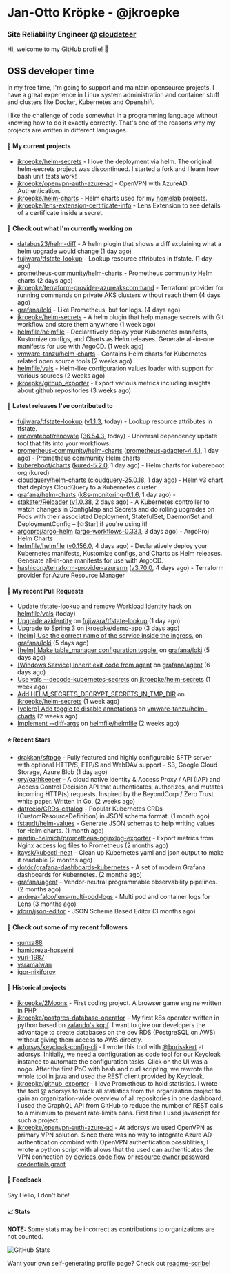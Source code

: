 # Jan-Otto Kröpke - @jkroepke
### Site Reliability Engineer @ [cloudeteer](https://cloudeteer.de/)

Hi, welcome to my GitHub profile! 👋

## OSS developer time
In my free time, I'm going to support and maintain opensource projects. I have a great experience in Linux system administration and container stuff and clusters like Docker, Kubernetes and Openshift.

I like the challenge of code somewhat in a programming language without knowing how to do it exactly correctly. That's one of the reasons why my projects are written in different languages.

#### 🌱 My current projects
- [jkroepke/helm-secrets](https://github.com/jkroepke/helm-secrets) - I love the deployment via helm. The original helm-secrets project was discontinued. I started a fork and I learn how bash unit tests work!
- [jkroepke/openvpn-auth-azure-ad](https://github.com/jkroepke/openvpn-auth-azure-ad) - OpenVPN with AzureAD Authentication.
- [jkroepke/helm-charts](https://github.com/jkroepke/helm-charts) - Helm charts used for my [homelab](https://github.com/jkroepke/homelab) projects.
- [jkroepke/lens-extension-certificate-info](https://github.com/jkroepke/lens-extension-certificate-info) - Lens Extension to see details of a certificate inside a secret.

#### 👷 Check out what I'm currently working on

- [databus23/helm-diff](https://github.com/databus23/helm-diff) - A helm plugin that shows a diff explaining what a helm upgrade would change (1 day ago)
- [fujiwara/tfstate-lookup](https://github.com/fujiwara/tfstate-lookup) - Lookup resource attributes in tfstate. (1 day ago)
- [prometheus-community/helm-charts](https://github.com/prometheus-community/helm-charts) - Prometheus community Helm charts (2 days ago)
- [jkroepke/terraform-provider-azureakscommand](https://github.com/jkroepke/terraform-provider-azureakscommand) - Terraform provider for running commands on private AKS clusters without reach them (4 days ago)
- [grafana/loki](https://github.com/grafana/loki) - Like Prometheus, but for logs. (4 days ago)
- [jkroepke/helm-secrets](https://github.com/jkroepke/helm-secrets) - A helm plugin that help manage secrets with Git workflow and store them anywhere (1 week ago)
- [helmfile/helmfile](https://github.com/helmfile/helmfile) - Declaratively deploy your Kubernetes manifests, Kustomize configs, and Charts as Helm releases. Generate all-in-one manifests for use with ArgoCD. (1 week ago)
- [vmware-tanzu/helm-charts](https://github.com/vmware-tanzu/helm-charts) - Contains Helm charts for Kubernetes related open source tools (2 weeks ago)
- [helmfile/vals](https://github.com/helmfile/vals) - Helm-like configuration values loader with support for various sources (2 weeks ago)
- [jkroepke/github_exporter](https://github.com/jkroepke/github_exporter) - Export various metrics including insights about github repositories (3 weeks ago)

#### 🔭 Latest releases I've contributed to

- [fujiwara/tfstate-lookup](https://github.com/fujiwara/tfstate-lookup) ([v1.1.3](https://github.com/fujiwara/tfstate-lookup/releases/tag/v1.1.3), today) - Lookup resource attributes in tfstate.
- [renovatebot/renovate](https://github.com/renovatebot/renovate) ([36.54.3](https://github.com/renovatebot/renovate/releases/tag/36.54.3), today) - Universal dependency update tool that fits into your workflows.
- [prometheus-community/helm-charts](https://github.com/prometheus-community/helm-charts) ([prometheus-adapter-4.4.1](https://github.com/prometheus-community/helm-charts/releases/tag/prometheus-adapter-4.4.1), 1 day ago) - Prometheus community Helm charts
- [kubereboot/charts](https://github.com/kubereboot/charts) ([kured-5.2.0](https://github.com/kubereboot/charts/releases/tag/kured-5.2.0), 1 day ago) - Helm charts for kubereboot org (kured)
- [cloudquery/helm-charts](https://github.com/cloudquery/helm-charts) ([cloudquery-25.0.18](https://github.com/cloudquery/helm-charts/releases/tag/cloudquery-25.0.18), 1 day ago) - Helm v3 chart that deploys CloudQuery to a Kubernetes cluster
- [grafana/helm-charts](https://github.com/grafana/helm-charts) ([k8s-monitoring-0.1.6](https://github.com/grafana/helm-charts/releases/tag/k8s-monitoring-0.1.6), 1 day ago) - 
- [stakater/Reloader](https://github.com/stakater/Reloader) ([v1.0.38](https://github.com/stakater/Reloader/releases/tag/v1.0.38), 2 days ago) - A Kubernetes controller to watch changes in ConfigMap and Secrets and do rolling upgrades on Pods with their associated Deployment, StatefulSet, DaemonSet and DeploymentConfig – [✩Star] if you&#39;re using it!
- [argoproj/argo-helm](https://github.com/argoproj/argo-helm) ([argo-workflows-0.33.1](https://github.com/argoproj/argo-helm/releases/tag/argo-workflows-0.33.1), 3 days ago) - ArgoProj Helm Charts
- [helmfile/helmfile](https://github.com/helmfile/helmfile) ([v0.156.0](https://github.com/helmfile/helmfile/releases/tag/v0.156.0), 4 days ago) - Declaratively deploy your Kubernetes manifests, Kustomize configs, and Charts as Helm releases. Generate all-in-one manifests for use with ArgoCD.
- [hashicorp/terraform-provider-azurerm](https://github.com/hashicorp/terraform-provider-azurerm) ([v3.70.0](https://github.com/hashicorp/terraform-provider-azurerm/releases/tag/v3.70.0), 4 days ago) - Terraform provider for Azure Resource Manager

#### 🔨 My recent Pull Requests

- [Update tfstate-lookup and remove Workload Identity hack](https://github.com/helmfile/vals/pull/161) on [helmfile/vals](https://github.com/helmfile/vals) (today)
- [Upgrade azidentity](https://github.com/fujiwara/tfstate-lookup/pull/133) on [fujiwara/tfstate-lookup](https://github.com/fujiwara/tfstate-lookup) (1 day ago)
- [Upgrade to Spring 3](https://github.com/jkroepke/demo-app/pull/28) on [jkroepke/demo-app](https://github.com/jkroepke/demo-app) (3 days ago)
- [[helm] Use the correct name of the service inside the ingress.](https://github.com/grafana/loki/pull/10290) on [grafana/loki](https://github.com/grafana/loki) (5 days ago)
- [[helm] Make table_manager configuration toggle.](https://github.com/grafana/loki/pull/10288) on [grafana/loki](https://github.com/grafana/loki) (5 days ago)
- [[Windows Service] Inherit exit code from agent](https://github.com/grafana/agent/pull/4824) on [grafana/agent](https://github.com/grafana/agent) (6 days ago)
- [Use vals --decode-kubernetes-secrets](https://github.com/jkroepke/helm-secrets/pull/391) on [jkroepke/helm-secrets](https://github.com/jkroepke/helm-secrets) (1 week ago)
- [Add HELM_SECRETS_DECRYPT_SECRETS_IN_TMP_DIR](https://github.com/jkroepke/helm-secrets/pull/390) on [jkroepke/helm-secrets](https://github.com/jkroepke/helm-secrets) (1 week ago)
- [[velero] Add toggle to disable annotations](https://github.com/vmware-tanzu/helm-charts/pull/487) on [vmware-tanzu/helm-charts](https://github.com/vmware-tanzu/helm-charts) (2 weeks ago)
- [Implement --diff-args](https://github.com/helmfile/helmfile/pull/959) on [helmfile/helmfile](https://github.com/helmfile/helmfile) (2 weeks ago)

#### ⭐ Recent Stars

- [drakkan/sftpgo](https://github.com/drakkan/sftpgo) - Fully featured and highly configurable SFTP server with optional HTTP/S, FTP/S and WebDAV support - S3, Google Cloud Storage, Azure Blob (1 day ago)
- [ory/oathkeeper](https://github.com/ory/oathkeeper) - A cloud native Identity &amp; Access Proxy / API (IAP) and Access Control Decision API that authenticates, authorizes, and mutates incoming HTTP(s) requests. Inspired by the BeyondCorp / Zero Trust white paper. Written in Go. (2 weeks ago)
- [datreeio/CRDs-catalog](https://github.com/datreeio/CRDs-catalog) - Popular Kubernetes CRDs (CustomResourceDefinition) in JSON schema format. (1 month ago)
- [fstaudt/helm-values](https://github.com/fstaudt/helm-values) - Generate JSON schemas to help writing values for Helm charts. (1 month ago)
- [martin-helmich/prometheus-nginxlog-exporter](https://github.com/martin-helmich/prometheus-nginxlog-exporter) - Export metrics from Nginx access log files to Prometheus (2 months ago)
- [itaysk/kubectl-neat](https://github.com/itaysk/kubectl-neat) - Clean up Kubernetes yaml and json output to make it readable (2 months ago)
- [dotdc/grafana-dashboards-kubernetes](https://github.com/dotdc/grafana-dashboards-kubernetes) - A set of modern Grafana dashboards for Kubernetes. (2 months ago)
- [grafana/agent](https://github.com/grafana/agent) - Vendor-neutral programmable observability pipelines. (2 months ago)
- [andrea-falco/lens-multi-pod-logs](https://github.com/andrea-falco/lens-multi-pod-logs) - Multi pod and container logs for Lens (3 months ago)
- [jdorn/json-editor](https://github.com/jdorn/json-editor) - JSON Schema Based Editor (3 months ago)

#### 👯 Check out some of my recent followers

- [qunxa88](https://github.com/qunxa88)
- [hamidreza-hosseini](https://github.com/hamidreza-hosseini)
- [yuri-1987](https://github.com/yuri-1987)
- [vsramalwan](https://github.com/vsramalwan)
- [igor-nikiforov](https://github.com/igor-nikiforov)

#### 📜 Historical projects
- [jkroepke/2Moons](https://github.com/jkroepke/2Moons) - First coding project. A browser game engine written in PHP
- [jkroepke/postgres-database-operator](https://github.com/jkroepke/postgres-database-operator) - My first k8s operator written in python based on [zalando's kopf](https://github.com/zalando-incubator/kopf). I want to give our developers the advantage to create databases on the dev RDS (PostgreSQL on AWS) without giving them access to AWS directly.
- [adorsys/keycloak-config-cli](https://github.com/adorsys/keycloak-config-cli) - I wrote this tool with [@borisskert](https://github.com/borisskert) at adorsys. Initially, we need a configuration as code tool for our Keycloak instance to automate the configuration tasks. Click on the UI was a nogo. After the first PoC with bash and curl scripting, we rewrote the whole tool in java and used the REST client provided by Keycloak.
- [jkroepke/github_exporter](https://github.com/jkroepke/github_exporter) - I love Prometheus to hold statistics. I wrote the tool @ adorsys to track all statistics from the organization project to gain an organization-wide overview of all repositories in one dashboard. I used the GraphQL API from GitHub to reduce the number of REST calls to a minimum to prevent rate-limits bans. First time I used javascript for such a project.
- [jkroepke/openvpn-auth-azure-ad](https://github.com/jkroepke/openvpn-auth-azure-ad) - At adorsys we used OpenVPN as primary VPN solution. Since there was no way to integrate Azure AD authentication combind with OpenVPN authentication possiblities, I wrote a python script with allows that the used can authenticates the VPN connection by [devices code flow](https://docs.microsoft.com/en-us/azure/active-directory/develop/v2-oauth2-device-code) or [resource owner password credentials grant](https://docs.microsoft.com/en-us/azure/active-directory/develop/v2-oauth-ropc)

#### 💬 Feedback

Say Hello, I don't bite!

#### 📈 Stats

**NOTE:** Some stats may be incorrect as contributions to organizations
are not counted.

![GitHub Stats](https://github-readme-stats.vercel.app/api?username=jkroepke&count_private=false&theme=tokyonight&show_icons=true)

Want your own self-generating profile page? Check out [readme-scribe](https://github.com/muesli/readme-scribe)!
